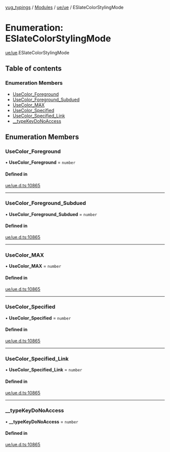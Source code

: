 [yug_typings](../README.md) / [Modules](../modules.md) / [ue/ue](../modules/ue_ue.md) / ESlateColorStylingMode

# Enumeration: ESlateColorStylingMode

[ue/ue](../modules/ue_ue.md).ESlateColorStylingMode

## Table of contents

### Enumeration Members

- [UseColor\_Foreground](ue_ue.ESlateColorStylingMode.md#usecolor_foreground)
- [UseColor\_Foreground\_Subdued](ue_ue.ESlateColorStylingMode.md#usecolor_foreground_subdued)
- [UseColor\_MAX](ue_ue.ESlateColorStylingMode.md#usecolor_max)
- [UseColor\_Specified](ue_ue.ESlateColorStylingMode.md#usecolor_specified)
- [UseColor\_Specified\_Link](ue_ue.ESlateColorStylingMode.md#usecolor_specified_link)
- [\_\_typeKeyDoNoAccess](ue_ue.ESlateColorStylingMode.md#__typekeydonoaccess)

## Enumeration Members

### UseColor\_Foreground

• **UseColor\_Foreground** = `number`

#### Defined in

[ue/ue.d.ts:10865](https://github.com/YugMetaverse/yug_typings/blob/25cad34/ue/ue.d.ts#L10865)

___

### UseColor\_Foreground\_Subdued

• **UseColor\_Foreground\_Subdued** = `number`

#### Defined in

[ue/ue.d.ts:10865](https://github.com/YugMetaverse/yug_typings/blob/25cad34/ue/ue.d.ts#L10865)

___

### UseColor\_MAX

• **UseColor\_MAX** = `number`

#### Defined in

[ue/ue.d.ts:10865](https://github.com/YugMetaverse/yug_typings/blob/25cad34/ue/ue.d.ts#L10865)

___

### UseColor\_Specified

• **UseColor\_Specified** = `number`

#### Defined in

[ue/ue.d.ts:10865](https://github.com/YugMetaverse/yug_typings/blob/25cad34/ue/ue.d.ts#L10865)

___

### UseColor\_Specified\_Link

• **UseColor\_Specified\_Link** = `number`

#### Defined in

[ue/ue.d.ts:10865](https://github.com/YugMetaverse/yug_typings/blob/25cad34/ue/ue.d.ts#L10865)

___

### \_\_typeKeyDoNoAccess

• **\_\_typeKeyDoNoAccess** = `number`

#### Defined in

[ue/ue.d.ts:10865](https://github.com/YugMetaverse/yug_typings/blob/25cad34/ue/ue.d.ts#L10865)
